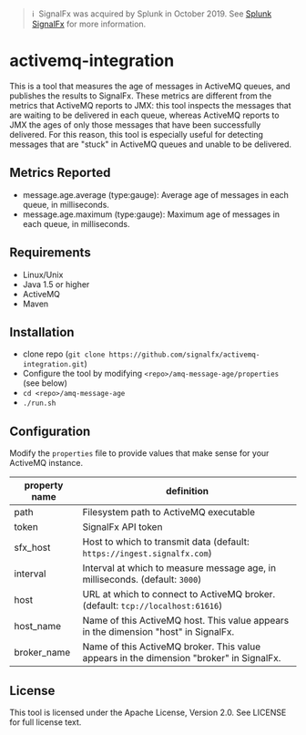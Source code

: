 >ℹ️&nbsp;&nbsp;SignalFx was acquired by Splunk in October 2019. See [Splunk SignalFx](https://www.splunk.com/en_us/investor-relations/acquisitions/signalfx.html) for more information.

# activemq-integration

This is a tool that measures the age of messages in ActiveMQ queues, and publishes the results to SignalFx. These metrics are different from the metrics that ActiveMQ reports to JMX: this tool inspects the messages that are waiting to be delivered in each queue, whereas ActiveMQ reports to JMX the ages of only those messages that have been successfully delivered. For this reason, this tool is especially useful for detecting messages that are "stuck" in ActiveMQ queues and unable to be delivered.

## Metrics Reported

- message.age.average (type:gauge): Average age of messages in each queue, in milliseconds.
- message.age.maximum (type:gauge): Maximum age of messages in each queue, in milliseconds.

## Requirements

- Linux/Unix
- Java 1.5 or higher
- ActiveMQ
- Maven

## Installation

- clone repo (`git clone https://github.com/signalfx/activemq-integration.git`)
- Configure the tool by modifying `<repo>/amq-message-age/properties` (see below)
- `cd <repo>/amq-message-age`
- `./run.sh`

## Configuration

Modify the `properties` file to provide values that make sense for your ActiveMQ instance. 

| property name | definition |
| ------------- | ---------- |
| path | Filesystem path to ActiveMQ executable | 
| token | SignalFx API token |
| sfx_host | Host to which to transmit data (default: `https://ingest.signalfx.com`) |
| interval | Interval at which to measure message age, in milliseconds. (default: `3000`) |
| host | URL at which to connect to ActiveMQ broker. (default: `tcp://localhost:61616`) |
| host_name | Name of this ActiveMQ host. This value appears in the dimension "host" in SignalFx. |
| broker_name | Name of this ActiveMQ broker. This value appears in the dimension "broker" in SignalFx. |

## License 

 This tool is licensed under the Apache License, Version 2.0. See LICENSE for full license text.
